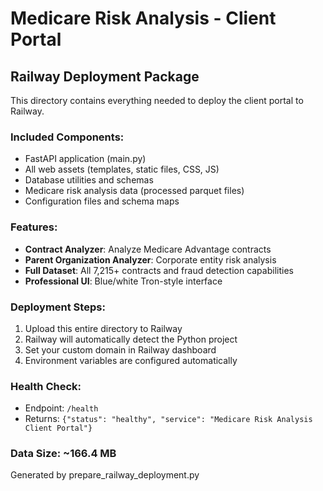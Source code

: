 # Medicare Risk Analysis - Client Portal

## Railway Deployment Package

This directory contains everything needed to deploy the client portal to Railway.

### Included Components:
- FastAPI application (main.py)
- All web assets (templates, static files, CSS, JS)
- Database utilities and schemas
- Medicare risk analysis data (processed parquet files)
- Configuration files and schema maps

### Features:
- **Contract Analyzer**: Analyze Medicare Advantage contracts
- **Parent Organization Analyzer**: Corporate entity risk analysis  
- **Full Dataset**: All 7,215+ contracts and fraud detection capabilities
- **Professional UI**: Blue/white Tron-style interface

### Deployment Steps:
1. Upload this entire directory to Railway
2. Railway will automatically detect the Python project
3. Set your custom domain in Railway dashboard
4. Environment variables are configured automatically

### Health Check:
- Endpoint: `/health`
- Returns: `{"status": "healthy", "service": "Medicare Risk Analysis Client Portal"}`

### Data Size: ~166.4 MB

Generated by prepare_railway_deployment.py
